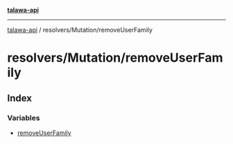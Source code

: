 [**talawa-api**](../../../README.md)

***

[talawa-api](../../../modules.md) / resolvers/Mutation/removeUserFamily

# resolvers/Mutation/removeUserFamily

## Index

### Variables

- [removeUserFamily](variables/removeUserFamily.md)
